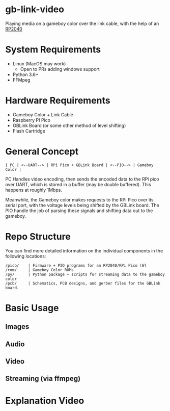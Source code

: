 # gb-link-video

Playing media on a gameboy color over the link cable, with the help of an [RP2040](https://www.raspberrypi.com/products/rp2040/)

# System Requirements
- Linux (MacOS may work)
  - Open to PRs adding windows support
- Python 3.6+
- FFMpeg

# Hardware Requirements
- Gameboy Color + Link Cable
- Raspberry PI Pico
- GBLink Board (or some other method of level shifting)
- Flash Cartridge

# General Concept

```
| PC | <--UART--> | RPi Pico + GBLink Board | <--PIO--> | Gameboy Color | 
```

PC Handles video encoding, then sends the encoded data to the RPi pico over UART, which is stored in a buffer (may be double buffered). 
This happens at roughly 1Mbps.

Meanwhile, the Gameboy color makes requests to the RPi Pico over its serial port, with the voltage levels being shifted by the GBLink board.
The PIO handle the job of parsing these signals and shifting data out to the gameboy.

# Repo Structure

You can find more detailed information on the individual components in the following locations:

```
/pico/    | Firmware + PIO programs for an RP2040/RPi Pico (W)
/rom/     | Gameboy Color ROMs
/py/      | Python package + scripts for streaming data to the gameboy color 
/pcb/     | Schematics, PCB designs, and gerber files for the GBLink board.
```

# Basic Usage

## Images

## Audio

## Video

## Streaming (via ffmpeg)

# Explanation Video
